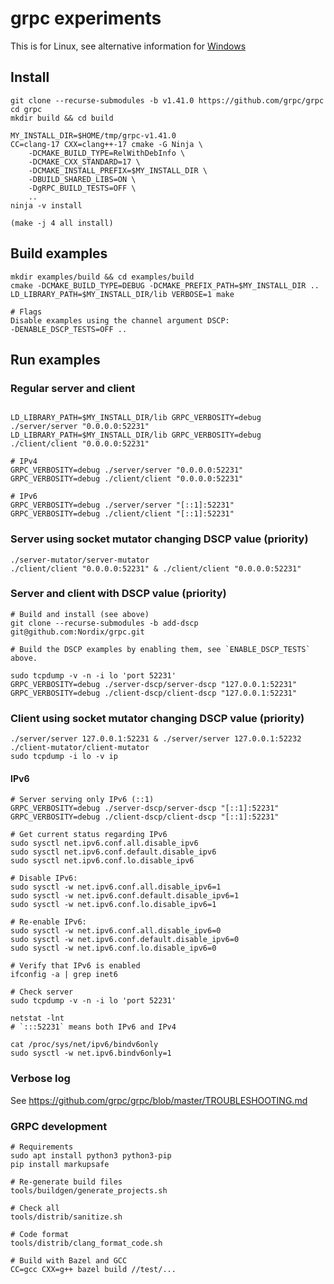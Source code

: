# grpc experiments

This is for Linux, see alternative information for [Windows](windows.md)

## Install

```
git clone --recurse-submodules -b v1.41.0 https://github.com/grpc/grpc
cd grpc
mkdir build && cd build

MY_INSTALL_DIR=$HOME/tmp/grpc-v1.41.0
CC=clang-17 CXX=clang++-17 cmake -G Ninja \
    -DCMAKE_BUILD_TYPE=RelWithDebInfo \
    -DCMAKE_CXX_STANDARD=17 \
    -DCMAKE_INSTALL_PREFIX=$MY_INSTALL_DIR \
    -DBUILD_SHARED_LIBS=ON \
    -DgRPC_BUILD_TESTS=OFF \
    ..
ninja -v install

(make -j 4 all install)
```

## Build examples

```
mkdir examples/build && cd examples/build
cmake -DCMAKE_BUILD_TYPE=DEBUG -DCMAKE_PREFIX_PATH=$MY_INSTALL_DIR ..
LD_LIBRARY_PATH=$MY_INSTALL_DIR/lib VERBOSE=1 make

# Flags
Disable examples using the channel argument DSCP:
-DENABLE_DSCP_TESTS=OFF ..
```

## Run examples

### Regular server and client

```

LD_LIBRARY_PATH=$MY_INSTALL_DIR/lib GRPC_VERBOSITY=debug ./server/server "0.0.0.0:52231"
LD_LIBRARY_PATH=$MY_INSTALL_DIR/lib GRPC_VERBOSITY=debug ./client/client "0.0.0.0:52231"

# IPv4
GRPC_VERBOSITY=debug ./server/server "0.0.0.0:52231"
GRPC_VERBOSITY=debug ./client/client "0.0.0.0:52231"

# IPv6
GRPC_VERBOSITY=debug ./server/server "[::1]:52231"
GRPC_VERBOSITY=debug ./client/client "[::1]:52231"
```

### Server using socket mutator changing DSCP value (priority)

```
./server-mutator/server-mutator
./client/client "0.0.0.0:52231" & ./client/client "0.0.0.0:52231"
```

### Server and client with DSCP value (priority)

```
# Build and install (see above)
git clone --recurse-submodules -b add-dscp git@github.com:Nordix/grpc.git

# Build the DSCP examples by enabling them, see `ENABLE_DSCP_TESTS` above.

sudo tcpdump -v -n -i lo 'port 52231'
GRPC_VERBOSITY=debug ./server-dscp/server-dscp "127.0.0.1:52231"
GRPC_VERBOSITY=debug ./client-dscp/client-dscp "127.0.0.1:52231"
```

### Client using socket mutator changing DSCP value (priority)

```
./server/server 127.0.0.1:52231 & ./server/server 127.0.0.1:52232
./client-mutator/client-mutator
sudo tcpdump -i lo -v ip
```

#### IPv6

```
# Server serving only IPv6 (::1)
GRPC_VERBOSITY=debug ./server-dscp/server-dscp "[::1]:52231"
GRPC_VERBOSITY=debug ./client-dscp/client-dscp "[::1]:52231"
```

```
# Get current status regarding IPv6
sudo sysctl net.ipv6.conf.all.disable_ipv6
sudo sysctl net.ipv6.conf.default.disable_ipv6
sudo sysctl net.ipv6.conf.lo.disable_ipv6

# Disable IPv6:
sudo sysctl -w net.ipv6.conf.all.disable_ipv6=1
sudo sysctl -w net.ipv6.conf.default.disable_ipv6=1
sudo sysctl -w net.ipv6.conf.lo.disable_ipv6=1

# Re-enable IPv6:
sudo sysctl -w net.ipv6.conf.all.disable_ipv6=0
sudo sysctl -w net.ipv6.conf.default.disable_ipv6=0
sudo sysctl -w net.ipv6.conf.lo.disable_ipv6=0

# Verify that IPv6 is enabled
ifconfig -a | grep inet6

# Check server
sudo tcpdump -v -n -i lo 'port 52231'

netstat -lnt
# `:::52231` means both IPv6 and IPv4

cat /proc/sys/net/ipv6/bindv6only
sudo sysctl -w net.ipv6.bindv6only=1
```

### Verbose log

See https://github.com/grpc/grpc/blob/master/TROUBLESHOOTING.md


### GRPC development

```
# Requirements
sudo apt install python3 python3-pip
pip install markupsafe

# Re-generate build files
tools/buildgen/generate_projects.sh

# Check all
tools/distrib/sanitize.sh

# Code format
tools/distrib/clang_format_code.sh

# Build with Bazel and GCC
CC=gcc CXX=g++ bazel build //test/...
```
